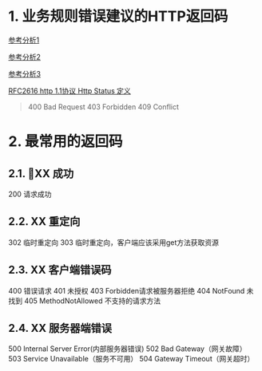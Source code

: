 # 1. 业务规则错误建议的HTTP返回码

[参考分析1](https://softwareengineering.stackexchange.com/questions/341732/should-http-status-codes-be-used-to-represent-business-logic-errors-on-a-server)

[参考分析2](https://stackoverflow.com/questions/42262269/what-http-status-code-should-the-web-api-return-for-a-business-rule-failure/42263124)

[参考分析3](https://www.quora.com/In-Restful-API-which-error-code-represents-application-failure-to-process-a-request-due-to-business-rule)

[RFC2616 http 1.1协议  Http Status 定义](https://www.w3.org/Protocols/rfc2616/rfc2616-sec10.html)

> 400 Bad Request
> 403 Forbidden
> 409 Conflict

# 2. 最常用的返回码

## 2.1. XX 成功
200 请求成功
## 2.2. XX 重定向
302 临时重定向
303 临时重定向，客户端应该采用get方法获取资源

## 2.3. XX 客户端错误码
400 错误请求
401 未授权
403 Forbidden请求被服务器拒绝
404 NotFound 未找到
405 MethodNotAllowed 不支持的请求方法

## 2.4. XX 服务器端错误
500 Internal Server Error(内部服务器错误)
502 Bad Gateway（网关故障）
503 Service Unavailable（服务不可用）
504 Gateway Timeout（网关超时）	